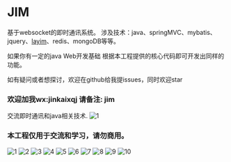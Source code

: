 # JIM
基于websocket的即时通讯系统。
涉及技术：java、springMVC、mybatis、jquery、[layim](http://layim.layui.com/demo.html)、redis、mongoDB等等。

如果你有一定的java Web开发基础 根据本工程提供的核心代码即可开发出同样的功能。

如有疑问或者想探讨，欢迎在github给我提issues，同时欢迎star
  
### 欢迎加我wx:jinkaixqj 请备注: jim
交流即时通讯和java相关技术.
![1](imgs/Wechat.jpeg)


### 本工程仅用于交流和学习，请勿商用。

![1](imgs/1.png)
![2](imgs/2.png)
![3](imgs/3.png)
![4](imgs/4.png)
![5](imgs/5.png)
![6](imgs/6.png)
![7](imgs/7.png)
![8](imgs/8.png)
![9](imgs/9.png)
![10](imgs/10.png)

